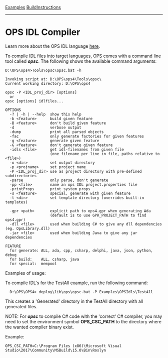 [Examples](SimpleCpp.md) [BuildInstructions](BuildInstructions.md)

---

# OPS IDL Compiler #
Learn more about the OPS IDL language [here](IDLLanguage.md).

To compile IDL files into target languages, OPS comes with a command line tool called ***opsc***.
The following shows the available command arguments:

```
D:\OPS\ops4>Tools\opsc\opsc.bat -h

Invoking script at: D:\OPS\ops4\Tools\opsc\
Current working directory: D:\OPS\ops4

opsc -P <IDL_proj_dir> [options]
  or
opsc [options] idlfiles...

OPTIONS
  -? | -h | --help  show this help
  -b <feature>      build given feature
  -B <feature>      don't build given feature
  -d                verbose output
  -dump             print all parsed objects
  -fac              only generate factories for given features
  -g <feature>      generate given feature
  -G <feature>      don't generate given feature
  -idls <file>      get idl-filenames from given file
                    (one filename per line in file, paths relative to <file>)
  -o <dir>          set output directory
  -p <projname>     set project name
  -P <IDL_proj_dir> use as project directory with pre-defined subdirectories
  -parse            only parse, don't generate
  -pp <file>        name an ops IDL project.properties file
  -printProps       print system props
  -s <feature>      special, generate with given feature
  -t <dir>          set template directory (overrides built-in templates)

  -gpr <path>       explicit path to ops4.gpr when generating Ada
                    (default is to use GPR_PROJECT_PATH to find ops4.gpr)
  -dll <file>       used when building C# to give any dll dependencies (eg. OpsLibrary.dll)
  -jar <file>       used when building Java to give any jar dependencies

FEATURE
  for generate: ALL, ada, cpp, csharp, delphi, java, json, python, debug
  for build:    ALL, csharp, java
  for special:  mempool
```

Examples of usage:

To compile IDL's for the TestAll example, run the following command:
```
  D:\OPS\OPS4> deploy\lib\ops\opsc.bat -P Examples\OPSIdls\TestAll
```
This creates a 'Generated' directory in the TestAll directory with all generated files.

NOTE: For ***opsc*** to compile C# code with the 'correct' C# compiler, you may need to set the
environment symbol **OPS_CSC_PATH** to the directory where the wanted compiler binary exist.

Example:

```
OPS_CSC_PATH=C:\Program Files (x86)\Microsoft Visual Studio\2017\Community\MSBuild\15.0\Bin\Roslyn
```
